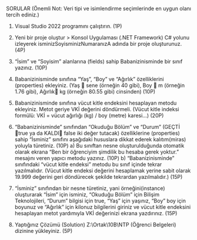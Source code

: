 SORULAR
(Önemli Not: Veri tipi ve isimlendirme seçimlerinde en uygun olanı tercih ediniz.)
1.	Visual Studio 2022 programını çalıştırın. (1P)
2.	Yeni bir proje oluştur  > Konsol Uygulaması (.NET Framework) C#  yolunu izleyerek isminizSoyisminizNumaranızA adında bir proje oluşturunuz. (4P)
3.	“İsim” ve “Soyisim” alanlarına (fields) sahip Babanizinisminde bir sınıf yazınız.  (10P)
4.	Babanizinisminde sınıfına “Yaş”, “Boy” ve “Ağırlık” özelliklerini (properties) ekleyiniz. (Yaş  sene (örneğin 40 gibi), Boy  m (örneğin 1.76 gibi), Ağırlık kg (örneğin 80.55 gibi) cinsinden) (10P)
5.	Babanizinisminde sınıfına vücut kitle endeksini hesaplayan metodu ekleyiniz. Metot geriye VKİ değerini döndürmeli. (Vücut kitle indeksi formülü: VKİ = vücut ağırlığı (kg) / boy (metre) karesi...) (20P)
6.	“Babanizinisminde” sınıfından “Okuduğu Bölüm” ve “Durum” (GEÇTİ true ya da KALDI false iki değer tutacak) özelliklerine (properties) sahip “İsminiz” sınıfını aşağıdaki hususlara dikkat ederek kalıtım(miras) yoluyla türetiniz. (10P)
a)	Bu sınıftan nesne oluşturulduğunda otomatik olarak ekrana “Ben bir öğrenciyim şimdilik bu hesaba gerek yoktur.” mesajını veren yapıcı metodu yazınız. (10P)
b)	“Babanizinisminde” sınıfındaki “vücut kitle endeksi” metodu bu sınıf içinde tekrar yazılmalıdır.  (Vücut kitle endeksi değerini hesaplamak yerine sabit olarak 19.999 değerini geri döndürecek şekilde tekrardan yazılmalıdır.) (15P)
7.	“İsminiz” sınıfından bir nesne türetiniz, yani örneğini(instance) oluşturarak “İsim” için isminiz, “Okuduğu Bölüm” için Bilişim Teknolojileri, “Durum” bilgisi için true, “Yaş” için yaşınız, “Boy” boy için boyunuz ve “Ağırlık” için kilonuz bilgilerini giriniz ve vücut kitle endeksini hesaplayan metot yardımıyla VKİ değerinizi ekrana yazdırınız.  (15P)

8.	Yaptığınız Çözümü (Solution) Z:\Ortak\10B\NTP (Öğrenci Belgeleri) dizinine yükleyiniz. (5P)
